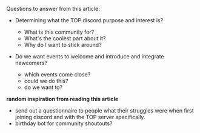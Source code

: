 Questions to answer from this article:

- Determining what the TOP discord purpose and interest is?
	- What is this community for?
	- What's the coolest part about it?
	- Why do I want to stick around?

- Do we want events to welcome and introduce and integrate newcomers? 
	- which events come close?
	- could we do this?
	- do we want to?

**random inspiration from reading this article**

- send out a questionnaire to people what their struggles were when first joining discord and with the TOP server specifically. 
- birthday bot for community shoutouts?
